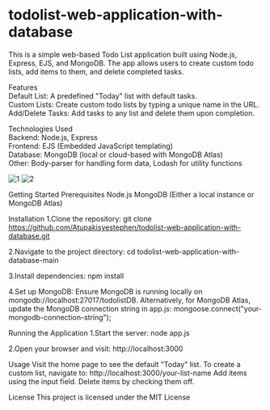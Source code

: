# todolist-web-application-with-database
This is a simple web-based Todo List application built using Node.js, Express, EJS, and MongoDB. The app allows users to create custom todo lists, add items to them, and delete completed tasks.<br />

Features<br />
Default List: A predefined "Today" list with default tasks.<br />
Custom Lists: Create custom todo lists by typing a unique name in the URL.<br />
Add/Delete Tasks: Add tasks to any list and delete them upon completion.<br />

Technologies Used<br />
Backend: Node.js, Express<br />
Frontend: EJS (Embedded JavaScript templating)<br />
Database: MongoDB (local or cloud-based with MongoDB Atlas)<br />
Other: Body-parser for handling form data, Lodash for utility functions<br />

![1](https://github.com/user-attachments/assets/488ac07b-a339-495c-9cc4-b3b07b42ef89)
![2](https://github.com/user-attachments/assets/47126c17-9dfa-46fa-8829-a5674e5b3e85)

Getting Started
Prerequisites
Node.js
MongoDB (Either a local instance or MongoDB Atlas)

Installation
1.Clone the repository:
git clone https://github.com/Atupakisyestephen/todolist-web-application-with-database.git

2.Navigate to the project directory:
cd todolist-web-application-with-database-main

3.Install dependencies:
npm install

4.Set up MongoDB:
Ensure MongoDB is running locally on mongodb://localhost:27017/todolistDB.
Alternatively, for MongoDB Atlas, update the MongoDB connection string in app.js:
mongoose.connect("your-mongodb-connection-string");

Running the Application
1.Start the server:
node app.js

2.Open your browser and visit:
http://localhost:3000

Usage
Visit the home page to see the default "Today" list.
To create a custom list, navigate to:
http://localhost:3000/your-list-name
Add items using the input field.
Delete items by checking them off.

License
This project is licensed under the MIT License
